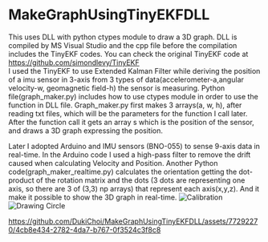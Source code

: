 # MakeGraphUsingTinyEKFDLL

This uses DLL with python ctypes module to draw a 3D graph.
DLL is compiled by MS Visual Studio and the cpp file before the compilation includes the TinyEKF codes.
You can check the original TinyEKF code at https://github.com/simondlevy/TinyEKF  
I used the TinyEKF to use Extended Kalman Filter while deriving the position of a imu sensor in 3-axis from 3 types of data(accelerometer-a,angular velocity-w, geomagnetic field-h) the sensor is measuring.
Python file(graph_maker.py) includes how to use ctypes module in order to use the function in DLL file.
Graph_maker.py first makes 3 arrays(a, w, h), after reading txt files, which will be the parameters for the function I call later.
After the function call it gets an array s which is the position of the sensor, and draws a 3D graph expressing the position.


Later I adopted Arduino and IMU sensors (BNO-055) to sense 9-axis data in real-time.  In the Arduino code I used a high-pass filter to remove the drift caused when calculating Velocity and Position.
Another Python code(graph_maker_realtime.py) calculates the orientation getting the dot-product of the rotation matrix and the dots (3 dots are representing one axis, so there are 3 of (3,3) np arrays) that represent each axis(x,y,z).
And it make it possible to show the 3D graph in real-time.
![Calibration](https://github.com/DukiChoi/MakeGraphUsingTinyEKFDLL/assets/77292270/716f9f78-cfb5-42b3-9f81-e4592cef6cef)
![Drawing Circle](https://github.com/DukiChoi/MakeGraphUsingTinyEKFDLL/assets/77292270/57d0deff-4fa4-40f8-95e2-6b4349eedd99)

https://github.com/DukiChoi/MakeGraphUsingTinyEKFDLL/assets/77292270/4cb8e434-2782-4da7-b767-0f3524c3f8c8
